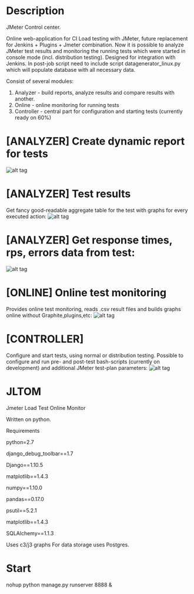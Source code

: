 # Description
JMeter Control center.

Online web-application for CI Load testing with JMeter, future replacement for Jenkins + Plugins + Jmeter combination. Now it is possible to  analyze JMeter test results and monitoring the running tests which were started in console mode (incl. distribution testing).
Designed for integration with Jenkins. In post-job script need to include script datagenerator_linux.py which will populate database with all necessary data.

Consist of several modules:

1. Analyzer - build reports, analyze results and compare results with another.
2. Online - online monitoring for running tests
3. Controller - central part for configuration and starting tests (currently ready on 60%)


# [ANALYZER] Create dynamic report for tests
![alt tag](https://github.com/v0devil/jltom/blob/master/pics/report.png)

# [ANALYZER] Test results
Get fancy good-readable aggregate table for the test with graphs for every executed action:
![alt tag](https://github.com/v0devil/jltom/blob/master/pics/aggregate.png)

# [ANALYZER] Get response times, rps, errors data from test:
![alt tag](https://github.com/v0devil/jltom/blob/master/pics/graph.png)

# [ONLINE] Online test monitoring
Provides online test monitoring, reads .csv result files and builds graphs online without Graphite,plugins,etc:
![alt tag](https://github.com/v0devil/jltom/blob/master/pics/online.png)

# [CONTROLLER]
Configure and start tests, using normal or distribution testing. Possible to configure and run pre- and post-test bash-scripts (currently on development) and additional JMeter test-plan parameters:
![alt tag](https://github.com/v0devil/jltom/blob/master/pics/controller_1.png)

# JLTOM 
Jmeter Load Test Online Monitor

Written on python.

Requirements

python=2.7

django_debug_toolbar==1.7

Django==1.10.5

matplotlib==1.4.3

numpy==1.10.0

pandas==0.17.0

psutil==5.2.1

matplotlib==1.4.3

SQLAlchemy==1.1.3


Uses c3/j3 graphs 
For data storage uses Postgres.

# Start

nohup python manage.py runserver 8888 &

